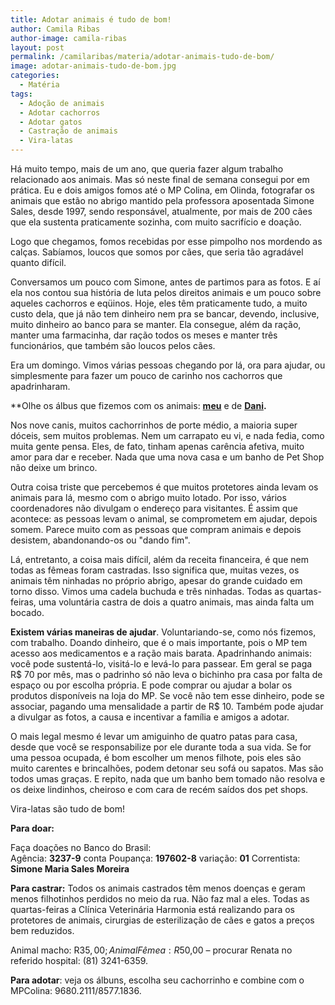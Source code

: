 ```yaml
---
title: Adotar animais é tudo de bom!
author: Camila Ribas
author-image: camila-ribas
layout: post
permalink: /camilaribas/materia/adotar-animais-tudo-de-bom/
image: adotar-animais-tudo-de-bom.jpg
categories:
  - Matéria
tags:
  - Adoção de animais
  - Adotar cachorros
  - Adotar gatos
  - Castração de animais
  - Vira-latas
---
```

Há muito tempo, mais de um ano, que queria fazer algum trabalho relacionado aos animais. Mas só neste final de semana consegui por em prática. Eu e dois amigos fomos até o MP Colina, em Olinda, fotografar os animais que estão no abrigo mantido pela professora aposentada Simone Sales, desde 1997, sendo responsável, atualmente, por mais de 200 cães que ela sustenta praticamente sozinha, com muito sacrifício e doação.

Logo que chegamos, fomos recebidas por esse pimpolho nos mordendo as calças. Sabíamos, loucos que somos por cães, que seria tão agradável quanto difícil.

Conversamos um pouco com Simone, antes de partimos para as fotos. E aí ela nos contou sua história de luta pelos direitos animais e um pouco sobre aqueles cachorros e eqüinos. Hoje, eles têm praticamente tudo, a muito custo dela, que já não tem dinheiro nem pra se bancar, devendo, inclusive, muito dinheiro ao banco para se manter. Ela consegue, além da ração, manter uma farmacinha, dar ração todos os meses e manter três funcionários, que também são loucos pelos cães.

Era um domingo. Vimos várias pessoas chegando por lá, ora para ajudar, ou simplesmente para fazer um pouco de carinho nos cachorros que apadrinharam.

**Olhe os álbus que fizemos com os animais: **[meu][1]** e de **[Dani][2].**

Nos nove canis, muitos cachorrinhos de porte médio, a maioria super dóceis, sem muitos problemas. Nem um carrapato eu vi, e nada fedia, como muita gente pensa. Eles, de fato, tinham apenas carência afetiva, muito amor para dar e receber. Nada que uma nova casa e um banho de Pet Shop não deixe um brinco.

Outra coisa triste que percebemos é que muitos protetores ainda levam os animais para lá, mesmo com o abrigo muito lotado. Por isso, vários coordenadores não divulgam o endereço para visitantes. É assim que acontece: as pessoas levam o animal, se comprometem em ajudar, depois somem. Parece muito com as pessoas que compram animais e depois desistem, abandonando-os ou "dando fim".

Lá, entretanto, a coisa mais difícil, além da receita financeira, é que nem todas as fêmeas foram castradas. Isso significa que, muitas vezes, os animais têm ninhadas no próprio abrigo, apesar do grande cuidado em torno disso. Vimos uma cadela buchuda e três ninhadas. Todas as quartas-feiras, uma voluntária castra de dois a quatro animais, mas ainda falta um bocado.

**Existem várias maneiras de ajudar**. Voluntariando-se, como nós fizemos, com trabalho. Doando dinheiro, que é o mais importante, pois o MP tem acesso aos medicamentos e a ração mais barata. Apadrinhando animais: você pode sustentá-lo, visitá-lo e levá-lo para passear. Em geral se paga R$ 70 por mês, mas o padrinho só não leva o bichinho pra casa por falta de espaço ou por escolha própria. E pode comprar ou ajudar a bolar os produtos disponíveis na loja do MP. Se você não tem esse dinheiro, pode se associar, pagando uma mensalidade a partir de R$ 10. Também pode ajudar a divulgar as fotos, a causa e incentivar a família e amigos a adotar.

O mais legal mesmo é levar um amiguinho de quatro patas para casa, desde que você se responsabilize por ele durante toda a sua vida. Se for uma pessoa ocupada, é bom escolher um menos filhote, pois eles são muito carentes e brincalhões, podem detonar seu sofá ou sapatos. Mas são todos umas graças. E repito, nada que um banho bem tomado não resolva e os deixe lindinhos, cheiroso e com cara de recém saídos dos pet shops.

Vira-latas são tudo de bom!

**Para doar:**

Faça doações no Banco do Brasil:  
Agência: **3237-9**
conta Poupança: **197602-8**
variação: **01**
Correntista: **Simone Maria Sales Moreira**

**Para castrar:** Todos os animais castrados têm menos doenças e geram menos filhotinhos perdidos no meio da rua. Não faz mal a eles. Todas as quartas-feiras a Clínica Veterinária Harmonia está realizando para os protetores de animais, cirurgias de esterilização de cães e gatos a preços bem reduzidos.

Animal macho: R$35,00; Animal Fêmea: R$50,00 – procurar Renata no referido hospital: (81) 3241-6359.

**Para adotar**: veja os álbuns, escolha seu cachorrinho e combine com o MPColina: 9680.2111/8577.1836.

[1]: https://picasaweb.google.com/118191405113437315612/CaesColina
[2]: https://picasaweb.google.com/117641048606648513028/CaesColina?authkey=Gv1sRgCKjVhLns_ZqUTw
